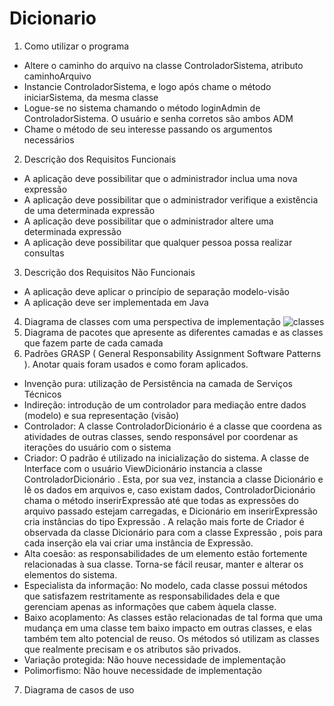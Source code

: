 # Dicionario
1. Como utilizar o programa
- Altere o caminho do arquivo na classe ControladorSistema,
atributo caminhoArquivo
- Instancie ControladorSistema, e logo após chame o método
iniciarSistema, da mesma classe
- Logue-se no sistema chamando o método loginAdmin de
ControladorSistema. O usuário e senha corretos são ambos ADM
- Chame o método de seu interesse passando os argumentos
necessários
2. Descrição dos Requisitos Funcionais
- A aplicação deve possibilitar que o administrador inclua uma nova
expressão
- A aplicação deve possibilitar que o administrador verifique a
existência de uma determinada expressão
- A aplicação deve possibilitar que o administrador altere uma
determinada expressão
- A aplicação deve possibilitar que qualquer pessoa possa realizar
consultas
3. Descrição dos Requisitos Não Funcionais
- A aplicação deve aplicar o princípio de separação modelo-visão
- A aplicação deve ser implementada em Java
4. Diagrama de classes com uma perspectiva de implementação
![classes](https://user-images.githubusercontent.com/40123806/41257632-e8218336-6da3-11e8-8b20-18029605893b.png)
5. Diagrama de pacotes que apresente as diferentes camadas e as classes que
fazem parte de cada camada
6. Padrões GRASP ( General Responsability Assignment Software Patterns ).
Anotar quais foram usados e como foram aplicados.
- Invenção pura: utilização de Persistência na camada de Serviços
Técnicos
- Indireção: introdução de um controlador para mediação entre dados
(modelo) e sua representação (visão)
- Controlador: A classe ControladorDicionário é a classe que
coordena as atividades de outras classes, sendo responsável por
coordenar as iterações do usuário com o sistema
- Criador: O padrão é utilizado na inicialização do sistema. A classe
de Interface com o usuário ViewDicionário instancia a classe
ControladorDicionário . Esta, por sua vez, instancia a classe
Dicionário e lê os dados em arquivos e, caso existam dados,
ControladorDicionário chama o método inserirExpressão até que
todas as expressões do arquivo passado estejam carregadas, e
Dicionário em inserirExpressão cria instâncias do tipo Expressão .
A relação mais forte de Criador é observada da classe Dicionário
para com a classe Expressão , pois para cada inserção ela vai criar
uma instância de Expressão.
- Alta coesão: as responsabilidades de um elemento estão fortemente
relacionadas à sua classe. Torna-se fácil reusar, manter e alterar os
elementos do sistema.
- Especialista da informação: No modelo, cada classe possui
métodos que satisfazem restritamente as responsabilidades dela e
que gerenciam apenas as informações que cabem àquela classe.
- Baixo acoplamento: As classes estão relacionadas de tal forma que
uma mudança em uma classe tem baixo impacto em outras classes,
e elas também tem alto potencial de reuso. Os métodos só utilizam
as classes que realmente precisam e os atributos são privados.
- Variação protegida: Não houve necessidade de implementação
- Polimorfismo: Não houve necessidade de implementação
7. Diagrama de casos de uso
